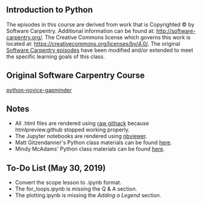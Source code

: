 ## Introduction to Python

  The episodes in this course are derived from work that is Copyrighted © by Software Carpentry.  Additional information can be
  found at: http://software-carpentry.org/.  The Creative Commons license which governs this work is located at:
  https://creativecommons.org/licenses/by/4.0/. The original [Software Carpentry episodes](http://swcarpentry.github.io/python-novice-gapminder/) have been modified and/or extended to meet the specific learning goals of this class.  
  
## Original Software Carpentry Course
[python-novice-gapminder](https://github.com/swcarpentry/python-novice-gapminder)

## Notes
- All .html files are rendered using [raw githack](https://raw.githack.com) because htmlpreview.github stopped working properly.
- The Jupyter notebooks are rendered using [nbviewer](https://nbviewer.jupyter.org/).
- Matt Gitzendanner's Python class materials can be found [here](https://github.com/CompTools/Class_Files).
- Mindy McAdams' Python class materials can be found [here](https://github.com/macloo/python-beginners).

## To-Do List (May 30, 2019)
- Convert the scope lesson to .ipynb format.
- The for_loops.ipynb is missing the Q & A section.
- The plotting.ipynb is missing the *Adding a Legend* section.
